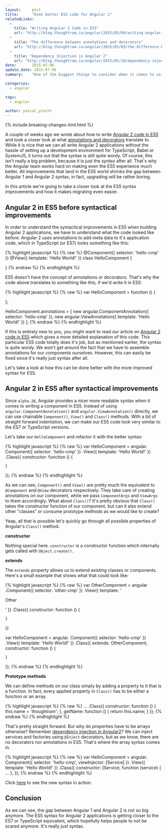 ```yaml
---
layout:     post
title:      "Even better ES5 code for Angular 2"
relatedLinks:
  -
    title: "Writing Angular 2 Code in ES5"
    url: "http://blog.thoughtram.io/angular/2015/05/09/writing-angular-2-code-in-es5.html"
  -
    title: "The difference between annotations and decorators"
    url: "http://blog.thoughtram.io/angular/2015/05/03/the-difference-between-annotations-and-decorators.html"
  -
    title: "Dependency Injection in Angular 2"
    url: "http://blog.thoughtram.io/angular/2015/05/18/dependency-injection-in-angular-2.html"
date:       2015-07-06
update_date: 2015-07-06
summary:    "One of the biggest things to consider when it comes to using Angular 2, is the upgrade path from Angular 1. Angular 2 is entirely written in TypeScript but browsers today only support ES5 or some features of ES6. However, nobody prevents us from writing Angular 2 code in ES5. A couple of weeks ago we wrote about exactly that. This time, we take a look at a new, much better, syntax to write Angular 2 in ES5."

categories: 
  - angular

tags:
  - angular

author: pascal_precht
---
```


{% include breaking-changes-hint.html %}

A couple of weeks ago we wrote about how to write [Angular 2 code in ES5](http://blog.thoughtram.io/angular/2015/05/09/writing-angular-2-code-in-es5.html) and took a closer look at what [annotations and decorators](http://blog.thoughtram.io/angular/2015/05/03/the-difference-between-annotations-and-decorators.html) translate to. While it is nice that we can all write Angular 2 applications without the hassle of setting up a development environment for TypeScript, Babel or SystemJS, it turns out that the syntax is still quite wordy. Of course, this isn't really a big problem, because it is just the syntax after all. That's why the Angular team works hard on making even the ES5 experience much better. All improvements that land in the ES5 world shrinks the gap between Angular 1 and Angular 2 syntax, in fact, upgrading will be rather boring.

In this article we're going to take a closer look at the ES5 syntax improvements and how it makes migrating even easier.

## Angular 2 in ES5 before syntactical improvements

In order to understand the syntactical improvements in ES5 when building Angular 2 applications, we have to understand what the code looked like before. Angular 2 uses annotations to add meta data to it's application code, which in TypeScript (or ES7) looks something like this:

{% highlight javascript %}
{% raw %}
@Component({
  selector: 'hello-cmp'
})
@View({
  template: 'Hello World!'
})
class HelloComponent {

}
{% endraw %}
{% endhighlight %}

ES5 doesn't have the concept of annotations or decorators. That's why the code above translates to something like this, if we'd write it in ES5:

{% highlight javascript %}
{% raw %}
var HelloComponent = function () {

};

HelloComponent.annotations = [
  new angular.ComponentAnnotation({
    selector: 'hello-cmp'
  }),
  new angular.ViewAnnotation({
    template: 'Hello World!'
  })
];
{% endraw %}
{% endhighlight %}

If this is entirely new to you, you might want to read our article on [Angular 2 code in ES5](http://blog.thoughtram.io/angular/2015/05/09/writing-angular-2-code-in-es5.html) which gives a more detailed explanation of this code. This particular ES5 code totally does it's job, but as mentioned earlier, the syntax is quite wordy. We won't get around the fact that we have to assemble annotations for our components ourselves. However, this can easily be fixed since it's really just syntax after all.

Let's take a look at how this can be done better with the more improved syntax for ES5.

## Angular 2 in ES5 after syntactical improvements

Since `alpha.26`, Angular provides a nicer more readable syntax when it comes to writing a component in ES5. Instead of using `angular.ComponentAnnotation()` and `angular.ViewAnnotation()` directly, we can use chainable `Component()`, `View()` and `Class()` methods. With a bit of straight forward indentation, we can make our ES5 code look very similar to the ES7 or TypeScript versions.

Let's take our `HelloComponent` and refactor it with the better syntax:

{% highlight javascript %}
{% raw %}
var HelloComponent = angular.
  Component({
    selector: 'hello-cmp'
  })
  .View({
    template: 'Hello World!'
  })
  .Class({
    constructor: function () { 

    }
  });
{% endraw %}
{% endhighlight %}

As we can see, `Component()` and `View()` are pretty much the equivalent to `@Component` and `@View` decorators respectively. They take care of creating annotations on our component, while we pass `ComponentArgs` and `ViewArgs` to them accordingly. What about `Class()`? It's pretty obvious that `Class()` takes the constructor function of our component, but can it also extend other "classes" or consume prototype methods as we would like to create?

Yeap, all that is possible let's quickly go through all possible properties of Angular's `Class()` method.

**constructor**

Nothing special here. `constructor` is a constructor function which internally gets called with `Object.create()`.

**extends**

The `extends` property allows us to extend existing classes or components. Here's a small example that shows what that could look like:

{% highlight javascript %}
{% raw %}
var OtherComponent = angular
  .Component({
    selector: 'other-cmp'
  })
  .View({
    template: '<p>Other</p>'
  })
  .Class({
    constructor: function () {

    }
  })

var HelloComponent = angular.
  Component({
    selector: 'hello-cmp'
  })
  .View({
    template: 'Hello World!'
  })
  .Class({
    extends: OtherComponent,
    constructor: function () { 

    }
  });
{% endraw %}
{% endhighlight %}

**Prototype methods**

We can define methods on our class simply by adding a property to it that is a function. In fact, every applied property in `Class()` has to be either a function or an array.

{% highlight javascript %}
{% raw %}
  ...
  .Class({
    constructor: function () { 
      this.name = 'thoughtram';
    },
    getName: function () {
      return this.name;
    }
  });
{% endraw %}
{% endhighlight %}

That's pretty straight forward. But why do properties have to be arrays otherwise? Remember [dependency injection in Angular2](http://blog.thoughtram.io/angular/2015/05/18/dependency-injection-in-angular-2.html)? We can inject services and factories using `@Inject` decorators, but as we know, there are no decorators nor annotations in ES5. That's where the array syntax comes in.

{% highlight javascript %}
{% raw %}
var HelloComponent = angular.
  Component({
    selector: 'hello-cmp',
    viewInjector: [Service]
  })
  .View({
    template: 'Hello World!'
  })
  .Class({
    constructor: [Service, function (service) { 
      ...
    },
  });
{% endraw %}
{% endhighlight %}

Click [here](http://plnkr.co/edit/WALbpvoMaFaHSZJNsHH2?p=preview) to see the new syntax in action.

## Conclusion

As we can see, the gap between Angular 1 and Angular 2 is not so big anymore. The ES5 syntax for Angular 2 applications is getting closer to the ES7 or TypeScript equivalent, which hopefully helps people to not be scared anymore. It's really just syntax.

